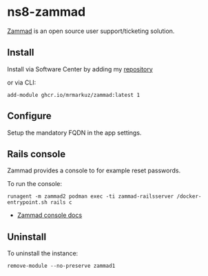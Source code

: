 # ns8-zammad

[Zammad](https://zammad.org/) is an open source user support/ticketing solution.

## Install

Install via Software Center by adding my [repository](https://repo.mrmarkuz.com)

or via CLI:

    add-module ghcr.io/mrmarkuz/zammad:latest 1

## Configure

Setup the mandatory FQDN in the app settings.

## Rails console

Zammad provides a console to for example reset passwords.

To run the console:

    runagent -m zammad2 podman exec -ti zammad-railsserver /docker-entrypoint.sh rails c

- [Zammad console docs](https://docs.zammad.org/en/latest/admin/console.html#working-on-the-console)

## Uninstall

To uninstall the instance:

    remove-module --no-preserve zammad1

